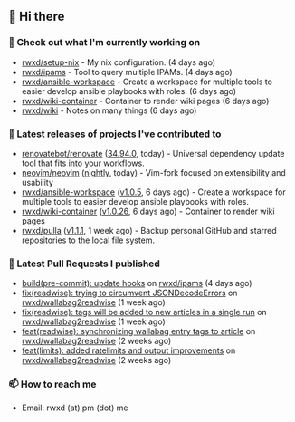 ## 👋 Hi there

### 👷 Check out what I'm currently working on


- [rwxd/setup-nix](https://github.com/rwxd/setup-nix) - My nix configuration. (4 days ago)
- [rwxd/ipams](https://github.com/rwxd/ipams) - Tool to query multiple IPAMs. (4 days ago)
- [rwxd/ansible-workspace](https://github.com/rwxd/ansible-workspace) - Create a workspace for multiple tools to easier develop ansible playbooks with roles. (6 days ago)
- [rwxd/wiki-container](https://github.com/rwxd/wiki-container) - Container to render wiki pages (6 days ago)
- [rwxd/wiki](https://github.com/rwxd/wiki) - Notes on many things (6 days ago)

### 🔭 Latest releases of projects I've contributed to


- [renovatebot/renovate](https://github.com/renovatebot/renovate) ([34.94.0](https://github.com/renovatebot/renovate/releases/tag/34.94.0), today) - Universal dependency update tool that fits into your workflows.
- [neovim/neovim](https://github.com/neovim/neovim) ([nightly](https://github.com/neovim/neovim/releases/tag/nightly), today) - Vim-fork focused on extensibility and usability
- [rwxd/ansible-workspace](https://github.com/rwxd/ansible-workspace) ([v1.0.5](https://github.com/rwxd/ansible-workspace/releases/tag/v1.0.5), 6 days ago) - Create a workspace for multiple tools to easier develop ansible playbooks with roles.
- [rwxd/wiki-container](https://github.com/rwxd/wiki-container) ([v1.0.26](https://github.com/rwxd/wiki-container/releases/tag/v1.0.26), 6 days ago) - Container to render wiki pages
- [rwxd/pulla](https://github.com/rwxd/pulla) ([v1.1.1](https://github.com/rwxd/pulla/releases/tag/v1.1.1), 1 week ago) - Backup personal GitHub and starred repositories to the local file system.

### 🔨 Latest Pull Requests I published


- [build(pre-commit): update hooks](https://github.com/rwxd/ipams/pull/12) on [rwxd/ipams](https://github.com/rwxd/ipams) (4 days ago)
- [fix(readwise): trying to circumvent JSONDecodeErrors](https://github.com/rwxd/wallabag2readwise/pull/22) on [rwxd/wallabag2readwise](https://github.com/rwxd/wallabag2readwise) (1 week ago)
- [fix(readwise): tags will be added to new articles in a single run](https://github.com/rwxd/wallabag2readwise/pull/20) on [rwxd/wallabag2readwise](https://github.com/rwxd/wallabag2readwise) (1 week ago)
- [feat(readwise): synchronizing wallabag entry tags to article](https://github.com/rwxd/wallabag2readwise/pull/16) on [rwxd/wallabag2readwise](https://github.com/rwxd/wallabag2readwise) (2 weeks ago)
- [feat(limits): added ratelimits and output improvements](https://github.com/rwxd/wallabag2readwise/pull/9) on [rwxd/wallabag2readwise](https://github.com/rwxd/wallabag2readwise) (2 weeks ago)

### 📫 How to reach me

- Email: rwxd (at) pm (dot) me

